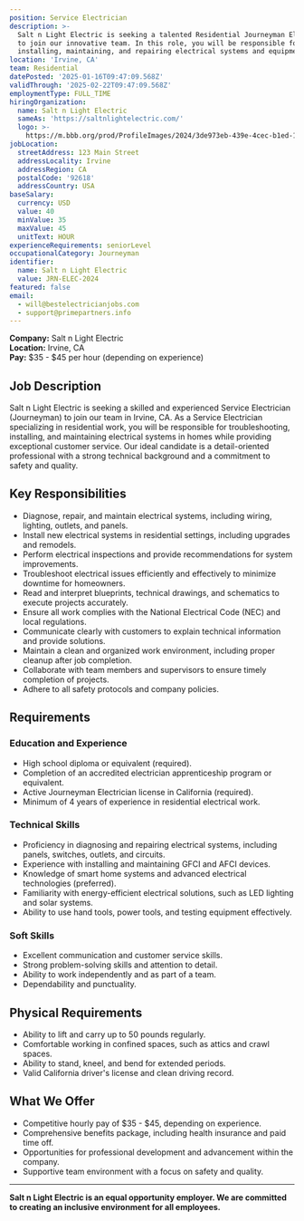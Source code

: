 ```yaml
---
position: Service Electrician
description: >-
  Salt n Light Electric is seeking a talented Residential Journeyman Electrician
  to join our innovative team. In this role, you will be responsible for
  installing, maintaining, and repairing electrical systems and equipment.
location: 'Irvine, CA'
team: Residential
datePosted: '2025-01-16T09:47:09.568Z'
validThrough: '2025-02-22T09:47:09.568Z'
employmentType: FULL_TIME
hiringOrganization:
  name: Salt n Light Electric
  sameAs: 'https://saltnlightelectric.com/'
  logo: >-
    https://m.bbb.org/prod/ProfileImages/2024/3de973eb-439e-4cec-b1ed-13dcc2cc86fa.png
jobLocation:
  streetAddress: 123 Main Street
  addressLocality: Irvine
  addressRegion: CA
  postalCode: '92618'
  addressCountry: USA
baseSalary:
  currency: USD
  value: 40
  minValue: 35
  maxValue: 45
  unitText: HOUR
experienceRequirements: seniorLevel
occupationalCategory: Journeyman
identifier:
  name: Salt n Light Electric
  value: JRN-ELEC-2024
featured: false
email:
  - will@bestelectricianjobs.com
  - support@primepartners.info
---
```


**Company:** Salt n Light Electric  
**Location:** Irvine, CA  
**Pay:** $35 - $45 per hour (depending on experience)  

## Job Description

Salt n Light Electric is seeking a skilled and experienced Service Electrician (Journeyman) to join our team in Irvine, CA. As a Service Electrician specializing in residential work, you will be responsible for troubleshooting, installing, and maintaining electrical systems in homes while providing exceptional customer service. Our ideal candidate is a detail-oriented professional with a strong technical background and a commitment to safety and quality.

## Key Responsibilities

- Diagnose, repair, and maintain electrical systems, including wiring, lighting, outlets, and panels.  
- Install new electrical systems in residential settings, including upgrades and remodels.  
- Perform electrical inspections and provide recommendations for system improvements.  
- Troubleshoot electrical issues efficiently and effectively to minimize downtime for homeowners.  
- Read and interpret blueprints, technical drawings, and schematics to execute projects accurately.  
- Ensure all work complies with the National Electrical Code (NEC) and local regulations.  
- Communicate clearly with customers to explain technical information and provide solutions.  
- Maintain a clean and organized work environment, including proper cleanup after job completion.  
- Collaborate with team members and supervisors to ensure timely completion of projects.  
- Adhere to all safety protocols and company policies.

## Requirements

### Education and Experience

- High school diploma or equivalent (required).  
- Completion of an accredited electrician apprenticeship program or equivalent.  
- Active Journeyman Electrician license in California (required).  
- Minimum of 4 years of experience in residential electrical work.  

### Technical Skills

- Proficiency in diagnosing and repairing electrical systems, including panels, switches, outlets, and circuits.  
- Experience with installing and maintaining GFCI and AFCI devices.  
- Knowledge of smart home systems and advanced electrical technologies (preferred).  
- Familiarity with energy-efficient electrical solutions, such as LED lighting and solar systems.  
- Ability to use hand tools, power tools, and testing equipment effectively.  

### Soft Skills

- Excellent communication and customer service skills.  
- Strong problem-solving skills and attention to detail.  
- Ability to work independently and as part of a team.  
- Dependability and punctuality.

## Physical Requirements

- Ability to lift and carry up to 50 pounds regularly.  
- Comfortable working in confined spaces, such as attics and crawl spaces.  
- Ability to stand, kneel, and bend for extended periods.  
- Valid California driver's license and clean driving record.  

## What We Offer

- Competitive hourly pay of $35 - $45, depending on experience.  
- Comprehensive benefits package, including health insurance and paid time off.  
- Opportunities for professional development and advancement within the company.  
- Supportive team environment with a focus on safety and quality.

---

**Salt n Light Electric is an equal opportunity employer. We are committed to creating an inclusive environment for all employees.**

